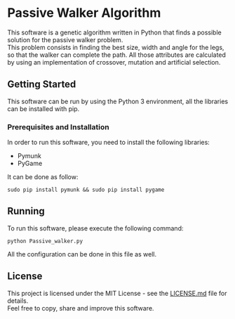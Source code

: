 # Passive Walker Algorithm

This software is a genetic algorithm written in Python that finds a possible solution for the passive walker problem.  
This problem consists in finding the best size, width and angle for the legs, so that the walker can complete the path. All those attributes are calculated by using an implementation of crossover, mutation and artificial selection.

## Getting Started

This software can be run by using the Python 3 environment, all the libraries can be installed with pip.

### Prerequisites and Installation

In order to run this software, you need to install the following libraries:

- Pymunk
- PyGame

It can be done as follow:

```
sudo pip install pymunk && sudo pip install pygame
```

## Running

To run this software, please execute the following command:

```
python Passive_walker.py
```

All the configuration can be done in this file as well.

## License

This project is licensed under the MIT License - see the [LICENSE.md](LICENSE.md) file for details.  
Feel free to copy, share and improve this software.

